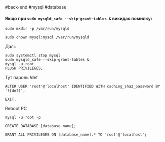 #back-end #mysql #database

#### Якщо при `sudo mysqld_safe --skip-grant-tables &` викидає помилку:
```
sudo mkdir -p /var/run/mysqld
```
```
sudo chown mysql:mysql /var/run/mysqld
```
Далі:
```
sudo systemctl stop mysql
sudo mysqld_safe --skip-grant-tables &
mysql -u root
FLUSH PRIVILEGES;
```
Тут пароль !def
```
ALTER USER 'root'@'localhost' IDENTIFIED WITH caching_sha2_password BY '![def]';
```
```
EXIT;
```

Reboot PC
```
mysql -u root -p

CREATE DATABASE [database_name];

GRANT ALL PRIVILEGES ON [database_name].* TO 'root'@'localhost';
```